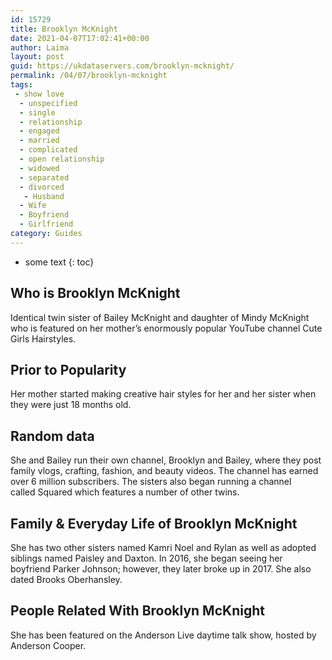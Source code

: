 ```yaml
---
id: 15729
title: Brooklyn McKnight
date: 2021-04-07T17:02:41+00:00
author: Laima
layout: post
guid: https://ukdataservers.com/brooklyn-mcknight/
permalink: /04/07/brooklyn-mcknight
tags:
 - show love
  - unspecified
  - single
  - relationship
  - engaged
  - married
  - complicated
  - open relationship
  - widowed
  - separated
  - divorced
   - Husband
  - Wife
  - Boyfriend
  - Girlfriend
category: Guides
---
```


* some text
{: toc}


## Who is Brooklyn McKnight
                  
                  
                  
Identical twin sister of Bailey McKnight and daughter of Mindy McKnight who is featured on her mother&#8217;s enormously popular YouTube channel Cute Girls Hairstyles.
                  
              
            
              
            
                
                
                
## Prior to Popularity
                  
                  
                  
Her mother started making creative hair styles for her and her sister when they were just 18 months old.
                  
              
            
              
            
                
                
                
## Random data
                  
                  
                  
She and Bailey run their own channel, Brooklyn and Bailey, where they post family vlogs, crafting, fashion, and beauty videos. The channel has earned over 6 million subscribers. The sisters also began running a channel called Squared which features a number of other twins. 
                  
              
            
              
            
                
                
                
## Family & Everyday Life of Brooklyn McKnight
                  
                  
                  
She has two other sisters named Kamri Noel and Rylan as well as adopted siblings named Paisley and Daxton. In 2016, she began seeing her boyfriend Parker Johnson; however, they later broke up in 2017. She also dated Brooks Oberhansley.
                  
              
            
              
            
                
                
                
## People Related With Brooklyn McKnight
                  
                  
                  
She has been featured on the Anderson Live daytime talk show, hosted by Anderson Cooper.
                  
              
            
              
            
                
              
            
              
              
            
            
              
            
          
          
          
